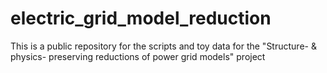 # electric_grid_model_reduction
This is a public repository for the scripts and toy data for the "Structure- &amp; physics- preserving reductions of power grid models" project
